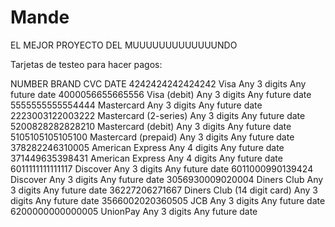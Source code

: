# Mande
EL MEJOR PROYECTO DEL MUUUUUUUUUUUUUNDO

Tarjetas de testeo para hacer pagos:

NUMBER	            BRAND	                    CVC	DATE
4242424242424242	Visa	                    Any 3 digits	Any future date
4000056655665556	Visa (debit)	            Any 3 digits	Any future date
5555555555554444	Mastercard	                Any 3 digits	Any future date
2223003122003222	Mastercard (2-series)	    Any 3 digits	Any future date
5200828282828210	Mastercard (debit)	        Any 3 digits	Any future date
5105105105105100	Mastercard (prepaid)	    Any 3 digits	Any future date
378282246310005	    American Express            Any 4 digits	Any future date
371449635398431	    American Express	        Any 4 digits	Any future date
6011111111111117	Discover	                Any 3 digits	Any future date
6011000990139424	Discover	                Any 3 digits	Any future date
3056930009020004	Diners Club	                Any 3 digits	Any future date
36227206271667	    Diners Club (14 digit card)	Any 3 digits	Any future date
3566002020360505	JCB	                        Any 3 digits	Any future date
6200000000000005	UnionPay	                Any 3 digits	Any future date